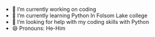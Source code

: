 
- 🔭 I’m currently working on coding 
- 🌱 I’m currently learning Python In Folsom Lake college
- 🤔 I’m looking for help with my coding skills with Python
- 😄 Pronouns: He-Him

